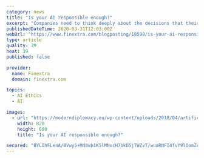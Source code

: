 ```yaml
---
category: news
title: "Is your AI responsible enough?"
excerpt: "Companies need to think deeply about the decisions that their algorithms are making. In AI ethics, are we behaving in the right way towards our customers? Are we misusing the trust? Are we misusing the data that our customers are willingly sharing with us? Leveraging AI with Transparency For example, let’s take the case of a health insurance ..."
publishedDateTime: 2020-03-31T12:03:00Z
webUrl: "https://www.finextra.com/blogposting/18598/is-your-ai-responsible-enough"
type: article
quality: 39
heat: 39
published: false

provider:
  name: Finextra
  domain: finextra.com

topics:
  - AI Ethics
  - AI

images:
  - url: "https://moderndiplomacy.eu/wp-content/uploads/2018/04/artificialintelligence.jpg"
    width: 820
    height: 600
    title: "Is your AI responsible enough?"

secured: "BYLIhFLenA/BVwyS+Md8wb1K5lMNxcH7bkD5j7WZvT/wuaRNFI4fvY9lOomZcryrE29EroA2khYAR8Kob/+5l2Svcy6lvk+Kgm1qv6PQVzAPQHqdPgEFvQPun7b+Fg5jfVAfxF4Si84BQm1UkzCSeAR/4YYSJl+McFlcz4MNgmcOTCJKLojV661kig7Olqkk1Tatl9muLNZSdpssKDR0rVe/EoDlAs83eWPhQd0ZCorVJRBUmNu1qyTLuk5OgWGtjdrJnSv9S855kezXFKYBbGL6F6gOJj0USfXQP+K1ID2V3jObtsNdkVTU8YB6jyx5O6HU6FEgt+LUxEEJbIDYE4dWbrufQ5RaFvmxRHAZRy7YDBGporw3dXj2w5P2AaQ3tPHXaa3EHMRJwJDL+DR5dgAD6+7j0UZtIFsgEkNu886YA6/cdaaFN3WkD7mWOVYfVDXRXqfv368cZinSxMAZVBkUcgmoR/5c2vxiqqHSOK4=;CpbtffYQazWEr0cnJ9Pppg=="
---
```


